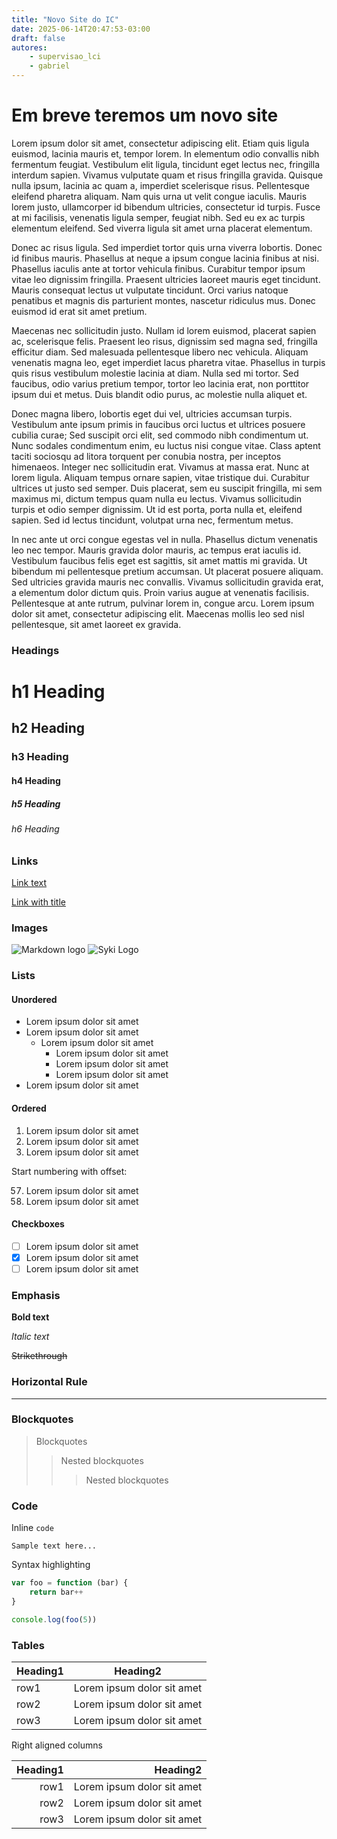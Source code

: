 ```yaml
---
title: "Novo Site do IC"
date: 2025-06-14T20:47:53-03:00
draft: false
autores:
    - supervisao_lci
    - gabriel
---
```


# Em breve teremos um novo site

 Lorem ipsum dolor sit amet, consectetur adipiscing elit. Etiam quis ligula euismod, lacinia mauris et, tempor lorem. In elementum odio convallis nibh fermentum feugiat. Vestibulum elit ligula, tincidunt eget lectus nec, fringilla interdum sapien. Vivamus vulputate quam et risus fringilla gravida. Quisque nulla ipsum, lacinia ac quam a, imperdiet scelerisque risus. Pellentesque eleifend pharetra aliquam. Nam quis urna ut velit congue iaculis. Mauris lorem justo, ullamcorper id bibendum ultricies, consectetur id turpis. Fusce at mi facilisis, venenatis ligula semper, feugiat nibh. Sed eu ex ac turpis elementum eleifend. Sed viverra ligula sit amet urna placerat elementum.

Donec ac risus ligula. Sed imperdiet tortor quis urna viverra lobortis. Donec id finibus mauris. Phasellus at neque a ipsum congue lacinia finibus at nisi. Phasellus iaculis ante at tortor vehicula finibus. Curabitur tempor ipsum vitae leo dignissim fringilla. Praesent ultricies laoreet mauris eget tincidunt. Mauris consequat lectus ut vulputate tincidunt. Orci varius natoque penatibus et magnis dis parturient montes, nascetur ridiculus mus. Donec euismod id erat sit amet pretium.

Maecenas nec sollicitudin justo. Nullam id lorem euismod, placerat sapien ac, scelerisque felis. Praesent leo risus, dignissim sed magna sed, fringilla efficitur diam. Sed malesuada pellentesque libero nec vehicula. Aliquam venenatis magna leo, eget imperdiet lacus pharetra vitae. Phasellus in turpis quis risus vestibulum molestie lacinia at diam. Nulla sed mi tortor. Sed faucibus, odio varius pretium tempor, tortor leo lacinia erat, non porttitor ipsum dui et metus. Duis blandit odio purus, ac molestie nulla aliquet et.

Donec magna libero, lobortis eget dui vel, ultricies accumsan turpis. Vestibulum ante ipsum primis in faucibus orci luctus et ultrices posuere cubilia curae; Sed suscipit orci elit, sed commodo nibh condimentum ut. Nunc sodales condimentum enim, eu luctus nisi congue vitae. Class aptent taciti sociosqu ad litora torquent per conubia nostra, per inceptos himenaeos. Integer nec sollicitudin erat. Vivamus at massa erat. Nunc at lorem ligula. Aliquam tempus ornare sapien, vitae tristique dui. Curabitur ultrices ut justo sed semper. Duis placerat, sem eu suscipit fringilla, mi sem maximus mi, dictum tempus quam nulla eu lectus. Vivamus sollicitudin turpis et odio semper dignissim. Ut id est porta, porta nulla et, eleifend sapien. Sed id lectus tincidunt, volutpat urna nec, fermentum metus.

In nec ante ut orci congue egestas vel in nulla. Phasellus dictum venenatis leo nec tempor. Mauris gravida dolor mauris, ac tempus erat iaculis id. Vestibulum faucibus felis eget est sagittis, sit amet mattis mi gravida. Ut bibendum mi pellentesque pretium accumsan. Ut placerat posuere aliquam. Sed ultricies gravida mauris nec convallis. Vivamus sollicitudin gravida erat, a elementum dolor dictum quis. Proin varius augue at venenatis facilisis. Pellentesque at ante rutrum, pulvinar lorem in, congue arcu. Lorem ipsum dolor sit amet, consectetur adipiscing elit. Maecenas mollis leo sed nisl pellentesque, sit amet laoreet ex gravida. 

### Headings

# h1 Heading

## h2 Heading

### h3 Heading

#### h4 Heading

##### h5 Heading

###### h6 Heading

### Links

[Link text](/)

[Link with title](/blog 'My blog!')

### Images

![Markdown logo](/uploads/Markdown-Logo.webp)
![Syki Logo](/logo512.png 'My logo')

### Lists

#### Unordered

-   Lorem ipsum dolor sit amet
-   Lorem ipsum dolor sit amet
    -   Lorem ipsum dolor sit amet
        -   Lorem ipsum dolor sit amet
        -   Lorem ipsum dolor sit amet
        -   Lorem ipsum dolor sit amet
-   Lorem ipsum dolor sit amet

#### Ordered

1. Lorem ipsum dolor sit amet
2. Lorem ipsum dolor sit amet
3. Lorem ipsum dolor sit amet

Start numbering with offset:

57. Lorem ipsum dolor sit amet
1. Lorem ipsum dolor sit amet

#### Checkboxes

-   [ ] Lorem ipsum dolor sit amet
-   [x] Lorem ipsum dolor sit amet
-   [ ] Lorem ipsum dolor sit amet

### Emphasis

**Bold text**

_Italic text_

~~Strikethrough~~

### Horizontal Rule

---

### Blockquotes

> Blockquotes
>
> > Nested blockquotes
> >
> > > Nested blockquotes

### Code

Inline `code`

```
Sample text here...
```

Syntax highlighting

```js
var foo = function (bar) {
    return bar++
}

console.log(foo(5))
```

### Tables

| Heading1 | Heading2                   |
| -------- | -------------------------- |
| row1     | Lorem ipsum dolor sit amet |
| row2     | Lorem ipsum dolor sit amet |
| row3     | Lorem ipsum dolor sit amet |

Right aligned columns

| Heading1 |                   Heading2 |
| -------: | -------------------------: |
|     row1 | Lorem ipsum dolor sit amet |
|     row2 | Lorem ipsum dolor sit amet |
|     row3 | Lorem ipsum dolor sit amet |



